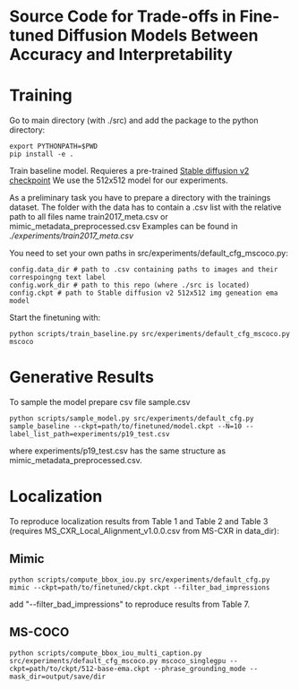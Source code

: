 # Source Code for Trade-offs in Fine-tuned Diffusion Models Between Accuracy and Interpretability 

# Training

Go to main directory (with ./src) and add the package to the python directory:

    export PYTHONPATH=$PWD
    pip install -e . 

Train baseline model. Requieres a pre-trained [Stable diffusion v2 checkpoint](https://github.com/Stability-AI/stablediffusion)
We use the 512x512 model for our experiments. 

As a preliminary task you have to prepare a directory with the trainings dataset. The folder with the data has to contain a .csv list with the relative path to all files name train2017_meta.csv or mimic_metadata_preprocessed.csv
Examples can be found in *./experiments/train2017_meta.csv*

You need to set your own paths in src/experiments/default_cfg_mscoco.py: 

    config.data_dir # path to .csv containing paths to images and their correspoingng text label
    config.work_dir # path to this repo (where ./src is located)
    config.ckpt # path to Stable diffusion v2 512x512 img geneation ema model


Start the finetuning with: 

    python scripts/train_baseline.py src/experiments/default_cfg_mscoco.py mscoco

# Generative Results 

To sample the model prepare csv file sample.csv 

    python scripts/sample_model.py src/experiments/default_cfg.py sample_baseline --ckpt=path/to/finetuned/model.ckpt --N=10 --label_list_path=experiments/p19_test.csv 

where experiments/p19_test.csv has the same structure as mimic_metadata_preprocessed.csv. 


# Localization 

To reproduce localization results from Table 1 and Table 2 and Table 3 (requires MS_CXR_Local_Alignment_v1.0.0.csv from MS-CXR in data_dir):

## Mimic 

    python scripts/compute_bbox_iou.py src/experiments/default_cfg.py mimic --ckpt=path/to/finetuned/ckpt.ckpt --filter_bad_impressions

add "--filter_bad_impressions" to reproduce results from Table 7.

## MS-COCO 

    python scripts/compute_bbox_iou_multi_caption.py src/experiments/default_cfg_mscoco.py mscoco_singlegpu --ckpt=path/to/ckpt/512-base-ema.ckpt --phrase_grounding_mode --mask_dir=output/save/dir

